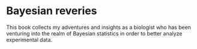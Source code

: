 # Bayesian reveries

This book collects my adventures and insights as a biologist who has been
venturing into the realm of Bayesian statistics in order to better analyze
experimental data.


```{tableofcontents}
```
